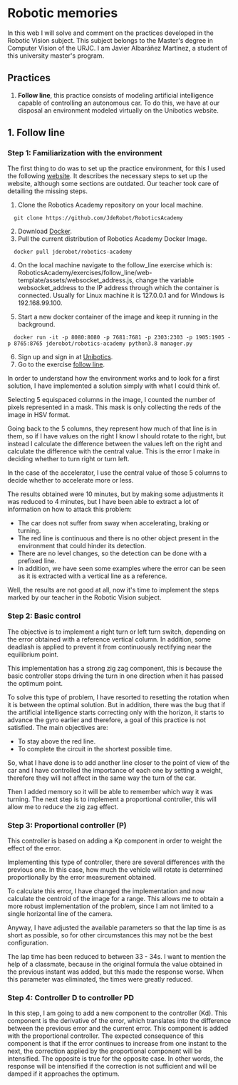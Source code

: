 # Robotic memories
In this web I will solve and comment on the practices developed in the Robotic Vision subject. This subject belongs to the Master's degree in Computer Vision of the URJC.
I am Javier Albaráñez Martínez, a student of this university master's program.

## Practices
1. **Follow line**, this practice consists of modeling artificial intelligence capable of controlling an autonomous car. To do this, we have at our disposal an environment modeled virtually on the Unibotics website.

## 1. Follow line

### Step 1: Familiarization with the environment
The first thing to do was to set up the practice environment, for this I used the following [website](https://jderobot.github.io/RoboticsAcademy/exercises/AutonomousCars/follow_line/). It describes the necessary steps to set up the website, although some sections are outdated. Our teacher took care of detailing the missing steps.

1. Clone the Robotics Academy repository on your local machine.
```
  git clone https://github.com/JdeRobot/RoboticsAcademy
```
2. Download [Docker](https://docs.docker.com/get-docker/).
3. Pull the current distribution of Robotics Academy Docker Image.
```
  docker pull jderobot/robotics-academy
```
4. On the local machine navigate to the follow_line exercise which is: RoboticsAcademy/exercises/follow_line/web-template/assets/websocket_address.js, change the variable websocket_address to the IP address through which the container is connected. Usually for Linux machine it is 127.0.0.1 and for Windows is 192.168.99.100.

5. Start a new docker container of the image and keep it running in the background.
```
  docker run -it -p 8080:8080 -p 7681:7681 -p 2303:2303 -p 1905:1905 -p 8765:8765 jderobot/robotics-academy python3.8 manager.py
```
6. Sign up and sign in at [Unibotics](https://unibotics.org/).
7. Go to the exercise [follow line](https://unibotics.org/academy/login?next=/academy/exercise/follow_line/).

In order to understand how the environment works and to look for a first solution, I have implemented a solution simply with what I could think of. 

Selecting 5 equispaced columns in the image, I counted the number of pixels represented in a mask. This mask is only collecting the reds of the image in HSV format. 

Going back to the 5 columns, they represent how much of that line is in them, so if I have values on the right I know I should rotate to the right, but instead I calculate the difference between the values left on the right and calculate the difference with the central value. This is the error I make in deciding whether to turn right or turn left.

In the case of the accelerator, I use the central value of those 5 columns to decide whether to accelerate more or less.

The results obtained were 10 minutes, but by making some adjustments it was reduced to 4 minutes, but I have been able to extract a lot of information on how to attack this problem:
- The car does not suffer from sway when accelerating, braking or turning.
- The red line is continuous and there is no other object present in the environment that could hinder its detection.
- There are no level changes, so the detection can be done with a prefixed line.
- In addition, we have seen some examples where the error can be seen as it is extracted with a vertical line as a reference.

Well, the results are not good at all, now it's time to implement the steps marked by our teacher in the Robotic Vision subject.

### Step 2: Basic control
The objective is to implement a right turn or left turn switch, depending on the error obtained with a reference vertical column. In addition, some deadlash is applied to prevent it from continuously rectifying near the equilibrium point.

This implementation has a strong zig zag component, this is because the basic controller stops driving the turn in one direction when it has passed the optimum point.

To solve this type of problem, I have resorted to resetting the rotation when it is between the optimal solution. But in addition, there was the bug that if the artificial intelligence starts correcting only with the horizon, it starts to advance the gyro earlier and therefore, a goal of this practice is not satisfied. The main objectives are:

- To stay above the red line.
- To complete the circuit in the shortest possible time.

So, what I have done is to add another line closer to the point of view of the car and I have controlled the importance of each one by setting a weight, therefore they will not affect in the same way the turn of the car.

Then I added memory so it will be able to remember which way it was turning. The next step is to implement a proportional controller, this will allow me to reduce the zig zag effect.

### Step 3: Proportional controller (P)
This controller is based on adding a Kp component in order to weight the effect of the error.

Implementing this type of controller, there are several differences with the previous one. In this case, how much the vehicle will rotate is determined proportionally by the error measurement obtained.

To calculate this error, I have changed the implementation and now calculate the centroid of the image for a range. This allows me to obtain a more robust implementation of the problem, since I am not limited to a single horizontal line of the camera.

Anyway, I have adjusted the available parameters so that the lap time is as short as possible, so for other circumstances this may not be the best configuration.

The lap time has been reduced to between 33 - 34s. I want to mention the help of a classmate, because in the original formula the value obtained in the previous instant was added, but this made the response worse. When this parameter was eliminated, the times were greatly reduced. 

### Step 4: Controller D to controller PD

In this step, I am going to add a new component to the controller (Kd). This component is the derivative of the error, which translates into the difference between the previous error and the current error. This component is added with the proportional controller. The expected consequence of this component is that if the error continues to increase from one instant to the next, the correction applied by the proportional component will be intensified. The opposite is true for the opposite case. In other words, the response will be intensified if the correction is not sufficient and will be damped if it approaches the optimum.

